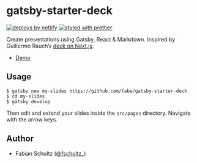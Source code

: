 # gatsby-starter-deck

[![deploys by netlify](https://img.shields.io/badge/deploys%20by-netlify-00c7b7.svg)](https://www.netlify.com)
[![styled with prettier](https://img.shields.io/badge/styled_with-prettier-ff69b4.svg)](https://github.com/prettier/prettier)

Create presentations using Gatsby, React & Markdown. Inspired by Guillermo Rauch’s [deck on Next.js](https://deck.now.sh/).

* [Demo](//gatsby-deck.netlify.com)

## Usage

    $ gatsby new my-slides https://github.com/fabe/gatsby-starter-deck
    $ cd my-slides
    $ gatsby develop

Then edit and extend your slides inside the `src/pages` directory. Navigate with the arrow keys.

## Author

* Fabian Schultz ([@fschultz\_](https://twitter.com/fschultz_))
